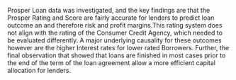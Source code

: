 Prosper Loan data was investigated, and the key findings are that the Prosper Rating and Score are fairly accurate for lenders to predict loan outcome an and therefore risk and profit margins.This rating system does not align with the rating of the Consumer Credit Agency, which needed to be evaluated differently. A major underlying causality for these outcomes however are the higher Interest rates for lower rated Borrowers. Further, the final observation that showed that loans are finished in most cases prior to the end of the term of the loan agreement allow a more efficient capital allocation for lenders.